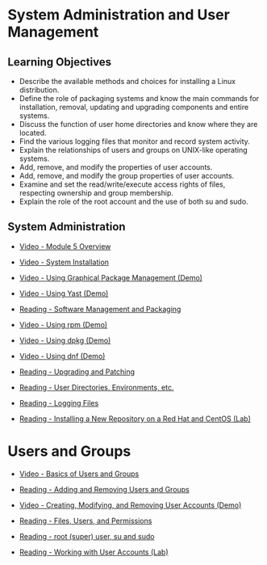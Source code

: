 # System Administration and User Management

## Learning Objectives

- Describe the available methods and choices for installing a Linux distribution.​
- Define the role of packaging systems and know the main commands for installation, removal, updating and upgrading components and entire systems.
- Discuss the function of user home directories and know where they are located.
- Find the various logging files that monitor and record system activity.
- Explain the relationships of users and groups on UNIX-like operating systems.​
- Add, remove, and modify the properties of user accounts.
- Add, remove, and modify the group properties of user accounts.
- Examine and set the read/write/execute access rights of files, respecting ownership and group membership.
- Explain the role of the root account and the use of both su and sudo.

## System Administration

- [Video - Module 5 Overview](https://www.coursera.org/learn/linux-for-developers/lecture/l13YI/module-5-overview)

- [Video - System Installation](https://www.coursera.org/learn/linux-for-developers/lecture/plfQH/system-installation)

- [Video - Using Graphical Package Management (Demo)](https://www.coursera.org/learn/linux-for-developers/lecture/4wgKl/using-graphical-package-management-demo)

- [Video - Using Yast (Demo)](https://www.coursera.org/learn/linux-for-developers/lecture/lfYp5/using-yast-demo)

- [Reading - Software Management and Packaging](https://www.coursera.org/learn/linux-for-developers/supplement/448AL/software-management-and-packaging)

- [Video - Using rpm (Demo)](https://www.coursera.org/learn/linux-for-developers/lecture/N5ja9/using-rpm-demo)

- [Video - Using dpkg (Demo)](https://www.coursera.org/learn/linux-for-developers/lecture/PO8AK/using-dpkg-demo)

- [Video - Using dnf (Demo)](https://www.coursera.org/learn/linux-for-developers/lecture/wPBJX/using-dnf-demo)

- [Reading - Upgrading and Patching](https://www.coursera.org/learn/linux-for-developers/supplement/qRxex/upgrading-and-patching)

- [Reading - User Directories, Environments, etc.](https://www.coursera.org/learn/linux-for-developers/supplement/YwUsu/user-directories-environments-etc)

- [Reading - Logging Files](https://www.coursera.org/learn/linux-for-developers/supplement/PSurX/logging-files)

- [Reading - Installing a New Repository on a Red Hat and CentOS (Lab)](https://www.coursera.org/learn/linux-for-developers/supplement/7GHHS/installing-a-new-repository-on-a-red-hat-and-centos-lab)

# Users and Groups

- [Video - Basics of Users and Groups](https://www.coursera.org/learn/linux-for-developers/lecture/bIjOJ/basics-of-users-and-groups)

- [Reading - Adding and Removing Users and Groups](https://www.coursera.org/learn/linux-for-developers/supplement/RP3J2/adding-and-removing-users-and-groups)

- [Video - Creating, Modifying, and Removing User Accounts (Demo)](https://www.coursera.org/learn/linux-for-developers/lecture/V9IBy/creating-modifying-and-removing-user-accounts-demo)

- [Reading - Files, Users, and Permissions](https://www.coursera.org/learn/linux-for-developers/supplement/32NSj/files-users-and-permissions)

- [Reading - root (super) user, su and sudo](https://www.coursera.org/learn/linux-for-developers/supplement/XSxag/root-super-user-su-and-sudo)

- [Reading - Working with User Accounts (Lab)](https://www.coursera.org/learn/linux-for-developers/supplement/LGRTp/working-with-user-accounts-lab)
